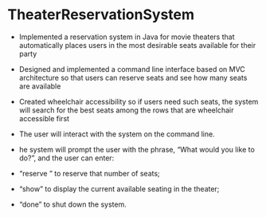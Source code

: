 # TheaterReservationSystem
- Implemented a reservation system in Java for movie theaters that automatically places users in the most desirable seats available for their party
- Designed and implemented a command line interface based on MVC architecture so that users can reserve seats and see how many seats are available
- Created wheelchair accessibility so if users need such seats, the system will search for the best seats among the rows that are wheelchair accessible first

- The user will interact with the system on the command line.
- he system will prompt the user with the phrase, “What would you like to do?”, and the user can enter: 
- “reserve <number>” to reserve that number of seats; 
- “show” to display the current available seating in the theater; 
- “done” to shut down the system. 
